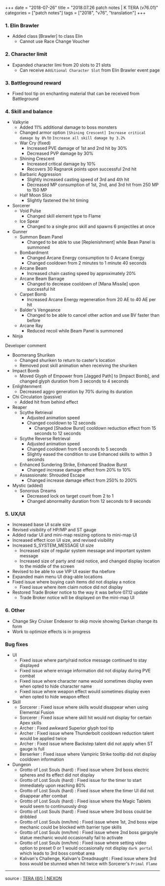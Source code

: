 +++
date = "2018-07-26"
title = "2018.07.26 patch notes | K TERA (v76.01)"
categories = ["patch notes"]
tags = ["2018", "v76", "translation"]
+++

### 1. Elin Brawler
- Added class [Brawler] to class Elin
  - Cannot use Race Change Voucher

### 2. Character limit
- Expanded character limi from 20 slots to 21 slots
  - Can receive `Additional Character Slot` from Elin Brawler event page

### 3. Battleground reward
- Fixed tool tip on enchanting material that can be received from Battleground

### 4. Skill and balance
- Valkyrie
  - Added 11% additional damage to boss monsters
  - Changed armor option `[Shining Crescent] Increase critical damage by 8%` to `Increase all skill damage by 3.2%`
  - War Cry (fixed)
    - Increased PVE damage of 1st and 2nd hit by 30%
    - Decreased PVP damage by 30%
  - Shining Crescent
    - Increased critical damage by 10%
    - Recovers 30 Ragnarok points upon successful 2nd hit
  - Barbaric Aggression
    - Slightly increased casting speed of 3rd and 4th hit
    - Decreased MP consumption of 1st, 2nd, and 3rd hit from 250 MP to 150 MP
  - Half Moon Slice
    - Slightly fastened the hit timing
- Sorcerer
  - Void Pulse
    - Changed skill element type to Flame
  - Ice Spear
    - Changed to a single proc skill and spawns 6 projectiles at once
- Gunner
  - Summon Beam Panel
    - Changed to be able to use [Replenishment] while Bean Panel is summoned
  - Bombardment
    - Changed Arcane Energy consumption to 0 Arcane Energy
    - Changed cooldown from 2 minutes to 1 minute 40 seconds
  - Arcane Beam
    - Increased chain casting speed by approximately 20%
  - Arcane Beam Barrage
    - Changed to decrease cooldown of [Mana Missile] upon successful hit
  - Carpet Bomb
    - Increased Arcane Energy regeneration from 20 AE to 40 AE per hit
  - Balder's Vengeance
    - Changed to be able to cancel other action and use BV faster than before
  - Arcane Ray
    - Reduced recoil while Beam Panel is summoned
- Ninja

Developer comment

  - Boomerang Shuriken
    - Changed shuriken to return to caster's location
    - Removed post skill animation when receiving the shuriken
  - Impact Bomb
    - Moved Glyph of Empower from [Jagged Path] to [Impact Bomb], and changed glyph duration from 3 seconds to 4 seconds
  - Enlightenment
    - Decreased aggro generation by 70% during its duration
  - Chi Circulation (passive)
    - Added hit from behind effect
- Reaper
  - Scythe Retrieval
    - Adjusted animation speed
    - Changed cooldown to 12 seconds
      - Changed [Shadow Burst] cooldown reduction effect from 15 seconds to 12 seconds
  - Scythe Reverse Retrieval
    - Adjusted animation speed
    - Changed cooldown from 6 seconds to 5 seconds
    - Slightly eased the condition to use Enhanced skills to within 3 seconds
  - Enhanced Sundering Strike, Enhanced Shadow Burst
    - Changed increase damage effect from 20% to 10%
  - Assassionate: Shrouded Escape
    - Changed increase damage effect from 250% to 200%
- Mystic (added)
  - Sonorous Dreams
    - Decreased lock on target count from 2 to 1
    - Changed abnormality duration from 12 seconds to 9 seconds

### 5. UX/UI
- Increased base UI scale size
- Revised visibility of HP/MP and ST gauge
- Added radar UI and mini-map resizing options to mini-map UI
- Increased effect icon UI size, and revised visibility
- Increased S_SYSTEM_MESSAGE UI size
  - Increased size of regular system message and important system message
  - Increased size of party and raid notice, and changed display location to the middle of the screen
- Revised to be able to use VIP UI easier tha nbefore
- Expanded main menu UI drag-able locations
- Fixed issue where buying cash items did not display a notice
  - Fixed issue where item claim notice did not display
- Restored Trade Broker notice to the way it was before 07.12 update
  - Trade Broker notice will be displayed on the mini-map UI

### 6. Other
- Change Sky Cruiser Endeavor to skip movie showing Darkan change its form
- Work to optimize effects is in progress

### Bug fixes
- UI
  - Fixed issue where party/raid notice message continued to stay displayed
  - Fixed issue where enrage information did not display during PVE combat
  - Fixed issue where character name would sometimes display even when opted to hide character name
  - Fixed issue where weapon effect would sometimes display even when opted to hide weapon effect
- Skill
  - Sorcerer : Fixed issue where skills would disappear when using Elemental Fusion
  - Sorcerer : Fixed issue where skill hit would not display for certain Apex skills
  - Archer : Fixed awkward Superior glyph tool tip
  - Archer : Fixed issue where Thunderbolt cooldown reduction talent would be applied twice
  - Archer : Fixed issue where Backstep talent did not apply when ST gauge is full
  - Berserker : Fixed issue where Vampiric Strike tooltip did not display cooldown information
- Dungeon
  - Grotto of Lost Souls (hard) : Fixed issue where 3rd boss electric spheres and its effect did not display
  - Grotto of Lost Souls (hard) : Fixed issue for the timer to start immediately upon reaching 80%
  - Grotto of Lost Souls (hard) : Fixed issue where the timer UI did not disappear after combat
  - Grotto of Lost Souls (hard) : Fixed issue where the Magic Tablets would seem to continuously drop
  - Grotto of Lost Souls (hard) : Fixed issue where 3rd boss could be dribbled
  - Grotto of Lost Souls (nm/hm) : Fixed issue where 1st, 2nd boss wipe mechanic could be blocked with barrier type skills
  - Grotto of Lost Souls (nm/hm) : Fixed issue where 2nd boss gargoyle statue mechanic would occasionally fail to activate
  - Grotto of Lost Souls (nm/hm) : Fixed issue where setting video option to preset 0 or 1 would occasionally not display `dark portal` which leads to 3rd boss combat area
  - Kalivan's Challenge, Kalivan's Dreadnaught : Fixed issue where 3rd boss would be stunned when hit twice with Sorcerer's `Primal Flame`

----

source : [TERA 테라 | NEXON](http://tera.nexon.com/news/update/view.aspx?n4articlesn=349)
